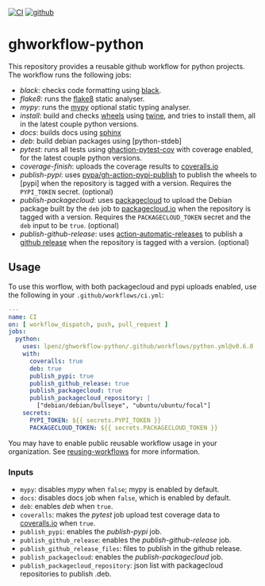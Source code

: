 [![CI](https://github.com/lpenz/ghworkflow-python/actions/workflows/ci.yml/badge.svg)](https://github.com/lpenz/ghworkflow-python/actions/workflows/ci.yml)
[![github](https://img.shields.io/github/v/release/lpenz/ghworkflow-python?logo=github)](https://github.com/lpenz/ghworkflow-python/releases)


# ghworkflow-python

This repository provides a reusable github workflow for python
projects. The workflow runs the following jobs:
- *black*: checks code formatting using [black].
- *flake8*: runs the [flake8] static analyser.
- *mypy*: runs the [mypy] optional static typing analyser.
- *install*: build and checks [wheels] using [twine], and tries to
  install them, all in the latest couple python versions.
- *docs*: builds docs using [sphinx]
- *deb*: build debian packages using [python-stdeb]
- *pytest*: runs all tests using [ghaction-pytest-cov] with coverage
  enabled, for the latest couple python versions.
- *coverage-finish*: uploads the coverage results to [coveralls.io]
- *publish-pypi*: uses [pypa/gh-action-pypi-publish] to publish the
  wheels to [pypi] when the repository is tagged with a version.
  Requires the `PYPI_TOKEN` secret.
  (optional)
- *publish-packagecloud*: uses [packagecloud] to upload
  the Debian package built by the `deb` job to
  [packagecloud.io] when the repository is tagged with a
  version. Requires the `PACKAGECLOUD_TOKEN` secret and the
  `deb` input to be `true`.
  (optional)
- *publish-github-release*: uses
  [action-automatic-releases] to publish a [github release]
  when the repository is tagged with a version.
  (optional)


## Usage

To use this worflow, with both packagecloud and pypi uploads
enabled, use the following in your `.github/workflows/ci.yml`:

```.yml
---
name: CI
on: [ workflow_dispatch, push, pull_request ]
jobs:
  python:
    uses: lpenz/ghworkflow-python/.github/workflows/python.yml@v0.6.0
    with:
      coveralls: true
      deb: true
      publish_pypi: true
      publish_github_release: true
      publish_packagecloud: true
      publish_packagecloud_repository: |
        ["debian/debian/bullseye", "ubuntu/ubuntu/focal"]
    secrets:
      PYPI_TOKEN: ${{ secrets.PYPI_TOKEN }}
      PACKAGECLOUD_TOKEN: ${{ secrets.PACKAGECLOUD_TOKEN }}
```

You may have to enable public reusable workflow usage in your
organization. See [reusing-workflows] for more information.


### Inputs

- `mypy`: disables *mypy* when `false`; mypy is enabled by default.
- `docs`: disables docs job when `false`, which is enabled by default.
- `deb`: enables *deb* when `true`.
- `coveralls`: makes the *pytest* job upload test coverage data to
  [coveralls.io] when `true`.
- `publish_pypi`: enables the *publish-pypi* job.
- `publish_github_release`: enables the *publish-github-release* job.
- `publish_github_release_files`: files to publish in the github
  release.
- `publish_packagecloud`: enables the *publish-packagecloud* job.
- `publish_packagecloud_repository`: json list with packagecloud
  repositories to publish .deb.


[black]: https://github.com/psf/black
[flake8]: https://flake8.pycqa.org/en/latest/
[mypy]: https://mypy-lang.org/
[sphinx]: https://www.sphinx-doc.org/
[wheels]: https://pythonwheels.com/
[twine]: https://twine.readthedocs.io/en/stable/
[ghaction-pytest-cov]: https://github.com/lpenz/ghaction-pytest-cov
[pypa/gh-action-pypi-publish]: https://github.com/pypa/gh-action-pypi-publish
[packagecloud]: https://github.com/marketplace/actions/deploy-to-packagecloud-io
[action-automatic-releases]: https://github.com/marketplace/actions/automatic-releases
[github release]: https://docs.github.com/en/repositories/releasing-projects-on-github/managing-releases-in-a-repository
[packagecloud.io]: https://packagecloud.io/
[reusing-workflows]: https://docs.github.com/en/actions/using-workflows/reusing-workflows
[coveralls.io]: https://coveralls.io/
